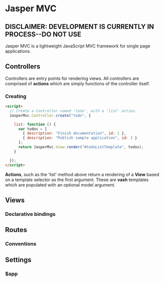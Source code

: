 ﻿# Jasper MVC
## DISCLAIMER: DEVELOPMENT IS CURRENTLY IN PROCESS--DO NOT USE

Jasper MVC is a lightweight JavaScript MVC framework for single page applications.

## Controllers

Controllers are entry points for rendering views.  All controllers are comprised of **actions** which are simply functions of the controller itself.

### Creating

```html
<script>
  // Create a Controller named 'todo', with a 'list' action.
  JasperMvc.Controller.create("todo", {

    list: function () {
      var todos = [
        { description: "Finish documentation", id: 1 },
        { description: "Publish sample application", id: 2 }
      ];
      return JasperMvc.View.render("#todoListTemplate", todos);
    }

  });
</script>
```

**Actions**, such as the 'list' method above return a rendering of a **View** based on a template selector as the first argument.  These are **vash** templates which are populated with an optional model argument.

## Views
### Declarative bindings

## Routes
### Conventions

## Settings
### $app